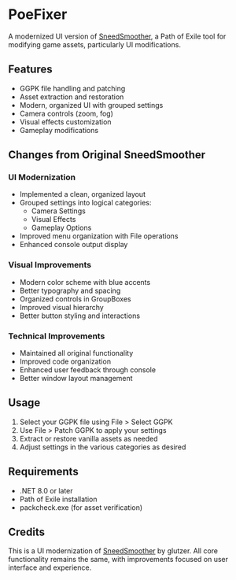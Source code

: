 # PoeFixer

A modernized UI version of [SneedSmoother](https://github.com/glutzer/SneedSmoother/), a Path of Exile tool for modifying game assets, particularly UI modifications.

## Features

- GGPK file handling and patching
- Asset extraction and restoration
- Modern, organized UI with grouped settings
- Camera controls (zoom, fog)
- Visual effects customization
- Gameplay modifications

## Changes from Original SneedSmoother

### UI Modernization
- Implemented a clean, organized layout
- Grouped settings into logical categories:
  - Camera Settings
  - Visual Effects
  - Gameplay Options
- Improved menu organization with File operations
- Enhanced console output display

### Visual Improvements
- Modern color scheme with blue accents
- Better typography and spacing
- Organized controls in GroupBoxes
- Improved visual hierarchy
- Better button styling and interactions

### Technical Improvements
- Maintained all original functionality
- Improved code organization
- Enhanced user feedback through console
- Better window layout management

## Usage

1. Select your GGPK file using File > Select GGPK
2. Use File > Patch GGPK to apply your settings
3. Extract or restore vanilla assets as needed
4. Adjust settings in the various categories as desired

## Requirements

- .NET 8.0 or later
- Path of Exile installation
- packcheck.exe (for asset verification)

## Credits

This is a UI modernization of [SneedSmoother](https://github.com/glutzer/SneedSmoother/) by glutzer. All core functionality remains the same, with improvements focused on user interface and experience.
